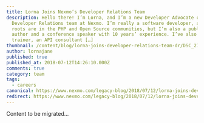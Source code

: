 ```yaml
---
title: Lorna Joins Nexmo’s Developer Relations Team
description: Hello there! I’m Lorna, and I’m a new Developer Advocate on the
  Developer Relations team at Nexmo. I’m really a software developer, and my
  roots are in the PHP and Open Source communities, but I’m also a published
  author and a conference speaker with 10 years’ experience. I’ve also been a
  trainer, an API consultant […]
thumbnail: /content/blog/lorna-joins-developer-relations-team-dr/DSC_2768.jpg
author: lornajane
published: true
published_at: 2018-07-12T14:26:10.000Z
comments: true
category: team
tags:
  - careers
canonical: https://www.nexmo.com/legacy-blog/2018/07/12/lorna-joins-developer-relations-team-dr
redirect: https://www.nexmo.com/legacy-blog/2018/07/12/lorna-joins-developer-relations-team-dr
---
```


Content to be migrated...

